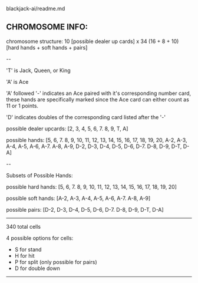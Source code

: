 blackjack-ai/readme.md


CHROMOSOME INFO: 
------
chromosome structure: 10 [possible dealer up cards] x 34 (16 + 8 + 10) [hard hands + soft hands + pairs]

--

'T' is Jack, Queen, or King 

'A' is Ace

'A' followed '-' indicates an Ace paired with it's corresponding number card, these hands are specifically marked since the Ace card can either count as 11 or 1 points.

'D' indicates doubles of the corresponding card listed after the '-'

possible dealer upcards: [2, 3, 4, 5, 6, 7. 8, 9, T, A]

possible hands: [5, 6, 7. 8, 9, 10, 11, 12, 13, 14, 15, 16, 17, 18, 19, 20, A-2, A-3, A-4, A-5, A-6, A-7. A-8, A-9, D-2, D-3, D-4, D-5, D-6, D-7. D-8, D-9, D-T, D-A] 

--

Subsets of Possible Hands:

possible hard hands: [5, 6, 7. 8, 9, 10, 11, 12, 13, 14, 15, 16, 17, 18, 19, 20]

possible soft hands: [A-2, A-3, A-4, A-5, A-6, A-7. A-8, A-9]

possible pairs: [D-2, D-3, D-4, D-5, D-6, D-7. D-8, D-9, D-T, D-A]

---
340 total cells

4 possible options for cells: 
- S for stand
- H for hit
- P for split (only possible for pairs)
- D for double down 

-----


